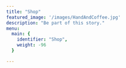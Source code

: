 ```yaml
---
title: "Shop"
featured_image: '/images/HandAndCoffee.jpg'
description: "Be part of this story."
menu:
  main: {
    identifier: "Shop",
    weight: -96
  }

---
```




